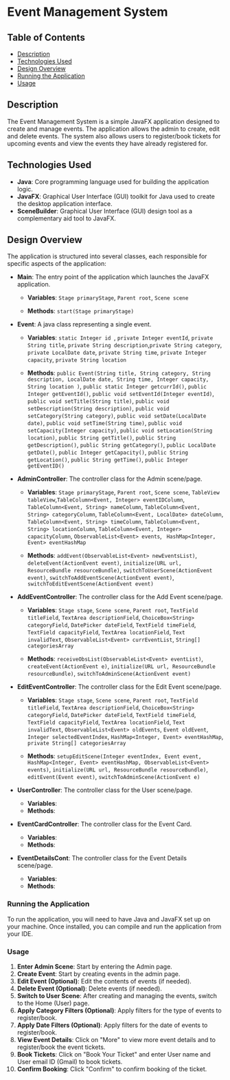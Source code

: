 
# Event Management System
## Table of Contents
- [Description](#description)
- [Technologies Used](#technologies-used)
- [Design Overview](#design-overview)
- [Running the Application](#running-the-application)
- [Usage](#usage)

## Description
The Event Management System is a simple JavaFX application designed to create and manage events. The application allows the admin to create, edit and delete events. The system also allows users to register/book tickets for upcoming events and view the events they have already registered for.

## Technologies Used
- **Java**: Core programming language used for building the application logic.
- **JavaFX**: Graphical User Interface (GUI) toolkit for Java used to create the desktop application interface.
- **SceneBuilder**: Graphical User Interface (GUI) design tool as a complementary aid tool to JavaFX.

## Design Overview
The application is structured into several classes, each responsible for specific aspects of the
application:


- **Main**: The entry point of the application which launches the JavaFX application.
    - **Variables**: `Stage primaryStage`, `Parent root`, `Scene scene`
    
    - **Methods**: `start(Stage primaryStage)`


- **Event**: A java class representing a single event.
    - **Variables**: `static Integer id `, `private Integer eventId`, `private String title`, `private String description`,`private String category`, `private LocalDate date`, `private String time`, `private Integer capacity`, `private String location`

    - **Methods**: `public Event(String title, String category, String description, LocalDate date, String time, Integer capacity, String location )`, `public static Integer getcurrId()`, `public Integer getEventId()`, `public void setEventId(Integer eventId)`, `public void setTitle(String title)`, `public void setDescription(String description)`, `public void setCategory(String category)`, `public void setDate(LocalDate date)`, `public void setTime(String time)`, `public void setCapacity(Integer capacity)`, `public void setLocation(String location)`, `public String getTitle()`, `public String getDescription()`, `public String getCategory()`, `public LocalDate getDate()`, `public Integer getCapacity()`, `public String getLocation()`, `public String getTime()`, `public Integer getEventID()`


- **AdminController**: The controller class for the Admin scene/page.
    - **Variables**: `Stage primaryStage`, `Parent root`, `Scene scene`, `TableView tableView`,`TableColumn<Event, Integer> eventIDColumn`, `TableColumn<Event, String> nameColumn`, `TableColumn<Event, String> categoryColumn`, `TableColumn<Event, LocalDate> dateColumn`, `TableColumn<Event, String> timeColumn`, `TableColumn<Event, String> locationColumn`, `TableColumn<Event, Integer> capacityColumn`, `ObservableList<Event> events`, ` HashMap<Integer, Event> eventHashMap`

    - **Methods**: `addEvent(ObservableList<Event> newEventsList)`, `deleteEvent(ActionEvent event)`, `initialize(URL url, ResourceBundle resourceBundle)`, `switchToUserScene(ActionEvent event)`, `switchToAddEventScene(ActionEvent event)`, `switchToEditEventScene(ActionEvent event)`


- **AddEventController**: The controller class for the Add Event scene/page.

    - **Variables**: `Stage stage`, `Scene scene`, `Parent root`, `TextField titleField`, `TextArea descriptionField`, `ChoiceBox<String> categoryField`, `DatePicker dateField`, `TextField timeField`, `TextField capacityField`, `TextArea locationField`, `Text invalidText`, `ObservableList<Event> currEventList`, `String[] categoriesArray`

    - **Methods**: `receiveObsList(ObservableList<Event> eventList)`, `createEvent(ActionEvent e)`, `initialize(URL url, ResourceBundle resourceBundle)`, `switchToAdminScene(ActionEvent event)`


- **EditEventController**: The controller class for the Edit Event scene/page.

    - **Variables**: `Stage stage`, `Scene scene`, `Parent root`, `TextField titleField`, `TextArea descriptionField`, `ChoiceBox<String> categoryField`, `DatePicker dateField`, `TextField timeField`, `TextField capacityField`, `TextArea locationField`, `Text invalidText`, `ObservableList<Event> oldEvents`, `Event oldEvent`, `Integer selectedEventIndex`, `HashMap<Integer, Event> eventHashMap`, `private String[] categoriesArray`

    - **Methods**: `setupEditScene(Integer eventIndex, Event event, HashMap<Integer, Event> eventHashMap, ObservableList<Event> events)`, `initialize(URL url, ResourceBundle resourceBundle)`, `editEvent(Event event)`, `switchToAdminScene(ActionEvent e)`

- **UserController**: The controller class for the User scene/page.
    - **Variables**: 
    - **Methods**: 

- **EventCardController**: The controller class for the Event Card.
    - **Variables**: 
    - **Methods**: 

- **EventDetailsCont**: The controller class for the Event Details scene/page.
    - **Variables**: 
    - **Methods**: 

### Running the Application
To run the application, you will need to have Java and JavaFX set up on your machine. Once
installed, you can compile and run the application from your IDE.

### Usage
1. **Enter Admin Scene**: Start by entering the Admin page.
2. **Create Event**: Start by creating events in the admin page.
3. **Edit Event (Optional)**: Edit the contents of events (if needed).
4. **Delete Event (Optional)**: Delete events (if needed).
5. **Switch to User Scene**: After creating and managing the events, switch to the Home (User) page.
6. **Apply Category Filters (Optional)**: Apply filters for the type of events to register/book.
7. **Apply Date Filters (Optional)**: Apply filters for the date of events to register/book.
8. **View Event Details**: Click on "More" to view more event details and to register/book the event tickets.
9. **Book Tickets**: Click on "Book Your Ticket" and enter User name and User email ID (Gmail) to book tickets.
10. **Confirm Booking**: Click "Confirm" to confirm booking of the ticket.
